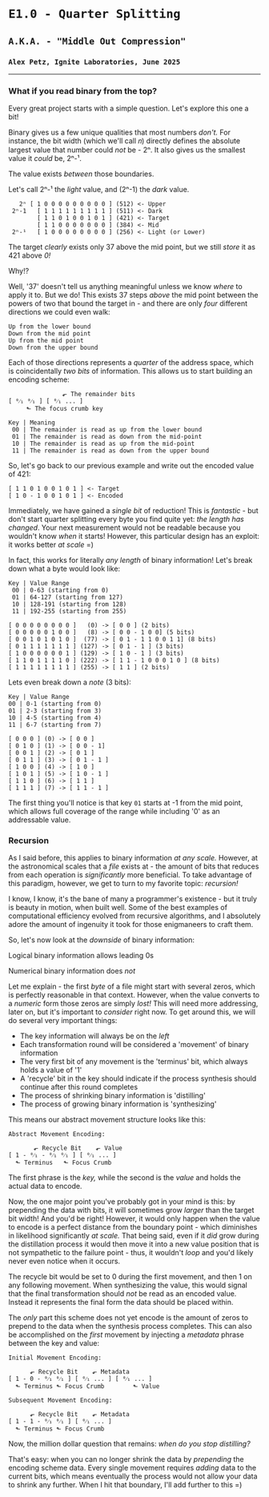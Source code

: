 # `E1.0 - Quarter Splitting`
## `A.K.A. - "Middle Out Compression"`
### `Alex Petz, Ignite Laboratories, June 2025`

---

### What if you read binary from the top?
Every great project starts with a simple question.  Let's explore this one a bit!

Binary gives us a few unique qualities that most numbers _don't._  For instance, the bit width (which we'll 
call 𝑛) directly defines the absolute largest value that number could _not_ be - 2ⁿ. It also gives us the 
smallest value it _could_ be, 2ⁿ-¹.

The value exists _between_ those boundaries.

Let's call 2ⁿ-¹ the _light_ value, and (2ⁿ-1) the _dark_ value.

       2ⁿ [ 1 0 0 0 0 0 0 0 0 0 ] (512) <- Upper
     2ⁿ-1   [ 1 1 1 1 1 1 1 1 1 ] (511) <- Dark
            [ 1 1 0 1 0 0 1 0 1 ] (421) <- Target
            [ 1 1 0 0 0 0 0 0 0 ] (384) <- Mid
     2ⁿ-¹   [ 1 0 0 0 0 0 0 0 0 ] (256) <- Light (or Lower)

The target _clearly_ exists only 37 above the mid point, but we still _store_ it as 421 above _0!_

Why!?

Well, '37' doesn't tell us anything meaningful unless we know _where_ to apply it to.  But we do!
This exists 37 steps _above_ the mid point between the powers of two that bound the target in - and
there are only _four_ different directions we could even walk:

    Up from the lower bound
    Down from the mid point
    Up from the mid point
    Down from the upper bound

Each of those directions represents a _quarter_ of the address space, which is coincidentally _two bits_
of information.  This allows us to start building an encoding scheme:

                   ⬐ The remainder bits
    [ ⁰⁄₁ ⁰⁄₁ ] [ ⁰⁄₁ ... ]
         ⬑ The focus crumb key
    
    Key | Meaning
     00 | The remainder is read as up from the lower bound
     01 | The remainder is read as down from the mid-point
     10 | The remainder is read as up from the mid-point
     11 | The remainder is read as down from the upper bound

So, let's go back to our previous example and write out the encoded value of 421:

    [ 1 1 0 1 0 0 1 0 1 ] <- Target
    [ 1 0 - 1 0 0 1 0 1 ] <- Encoded

Immediately, we have gained a _single bit_ of reduction!  This is _fantastic_ - but don't start quarter splitting
every byte you find quite yet: _the length has changed_.  Your next measurement would not be readable because you
wouldn't know _when_ it starts!  However, this particular design has an exploit: it works better _at scale_ =)

In fact, this works for literally _any length_ of binary information!  Let's break down what a byte would look like:

    Key | Value Range
     00 | 0-63 (starting from 0)
     01 | 64-127 (starting from 127)
     10 | 128-191 (starting from 128)
     11 | 192-255 (starting from 255)

    [ 0 0 0 0 0 0 0 0 ]   (0) -> [ 0 0 ] (2 bits)
    [ 0 0 0 0 0 1 0 0 ]   (8) -> [ 0 0 - 1 0 0] (5 bits) 
    [ 0 0 1 0 1 0 1 0 ]  (77) -> [ 0 1 - 1 1 0 0 1 1] (8 bits)
    [ 0 1 1 1 1 1 1 1 ] (127) -> [ 0 1 - 1 ] (3 bits)
    [ 1 0 0 0 0 0 0 1 ] (129) -> [ 1 0 - 1 ] (3 bits)
    [ 1 1 0 1 1 1 1 0 ] (222) -> [ 1 1 - 1 0 0 0 1 0 ] (8 bits)
    [ 1 1 1 1 1 1 1 1 ] (255) -> [ 1 1 ] (2 bits)

Lets even break down a _note_ (3 bits):

    Key | Value Range
    00 | 0-1 (starting from 0)
    01 | 2-3 (starting from 3)
    10 | 4-5 (starting from 4)
    11 | 6-7 (starting from 7)

    [ 0 0 0 ] (0) -> [ 0 0 ]
    [ 0 1 0 ] (1) -> [ 0 0 - 1]
    [ 0 0 1 ] (2) -> [ 0 1 ]
    [ 0 1 1 ] (3) -> [ 0 1 - 1 ]
    [ 1 0 0 ] (4) -> [ 1 0 ]
    [ 1 0 1 ] (5) -> [ 1 0 - 1 ]
    [ 1 1 0 ] (6) -> [ 1 1 ]
    [ 1 1 1 ] (7) -> [ 1 1 - 1 ]

The first thing you'll notice is that key `01` starts at -1 from the mid point, which allows full coverage
of the range while including '0' as an addressable value.

### Recursion
As I said before, this applies to binary information _at any scale._  However, at the astronomical scales that
a _file_ exists at - the amount of bits that reduces from each operation is _significantly_ more beneficial.
To take advantage of this paradigm, however, we get to turn to my favorite topic: _recursion!_

I know, I know, it's the bane of many a programmer's existence - but it truly is beauty in motion, when
built well. Some of the best examples of computational efficiency evolved from recursive algorithms, and
I absolutely adore the amount of ingenuity it took for those enigmaneers to craft them.

So, let's now look at the _downside_ of binary information:

Logical binary information allows leading 0s

Numerical binary information does _not_

Let me explain - the first _byte_ of a file might start with several zeros, which is perfectly reasonable
in that context.  However, when the value converts to a _numeric_ form those zeros are simply _lost!_ This
will need more addressing, later on, but it's important to _consider_ right now.  To get around this, we
will do several very important things:

- The key information will always be on the _left_
- Each transformation round will be considered a 'movement' of binary information
- The very first bit of any movement is the 'terminus' bit, which always holds a value of '1'
- A 'recycle' bit in the key should indicate if the process synthesis should continue after this round completes
- The process of shrinking binary information is 'distilling'
- The process of growing binary information is 'synthesizing'

This means our abstract movement structure looks like this:

    Abstract Movement Encoding:

           ⬐ Recycle Bit    ⬐ Value
    [ 1 - ⁰⁄₁ - ⁰⁄₁ ⁰⁄₁ ] [ ⁰⁄₁ ... ]
      ⬑ Terminus   ⬑ Focus Crumb

The first phrase is the _key,_ while the second is the _value_ and holds the actual data to encode.

Now, the one major point you've probably got in your mind is this: by prepending the data with bits, it will
sometimes grow _larger_ than the target bit width! And you'd be right!  However, it would only happen
when the value to encode is a perfect distance from the boundary point - which diminishes in likelihood significantly
_at scale._  That being said, even if it _did_ grow during the distillation process it would then move it into a
new value position that is not sympathetic to the failure point - thus, it wouldn't _loop_ and you'd likely never
even notice when it occurs.

The recycle bit would be set to 0 during the first movement, and then 1 on any following movement.  When synthesizing
the value, this would signal that the final transformation should _not_ be read as an encoded value.  Instead it
represents the final form the data should be placed within.

The _only_ part this scheme does not yet encode is the amount of zeros to prepend to the data when the synthesis
process completes. This can also be accomplished on the _first_ movement by injecting a _metadata_ phrase between
the key and value:

    Initial Movement Encoding:

          ⬐ Recycle Bit    ⬐ Metadata
    [ 1 - 0 - ⁰⁄₁ ⁰⁄₁ ] [ ⁰⁄₁ ... ] [ ⁰⁄₁ ... ]
      ⬑ Terminus ⬑ Focus Crumb        ⬑ Value

    Subsequent Movement Encoding:

          ⬐ Recycle Bit    ⬐ Metadata
    [ 1 - 1 - ⁰⁄₁ ⁰⁄₁ ] [ ⁰⁄₁ ... ]
      ⬑ Terminus ⬑ Focus Crumb

Now, the million dollar question that remains: _when do you stop distilling?_

That's easy: when you can no longer shrink the data by _prepending_ the encoding scheme data.  Every single
movement requires _adding_ data to the current bits, which means eventually the process would not allow your
data to shrink any further.  When I hit that boundary, I'll add further to this =)